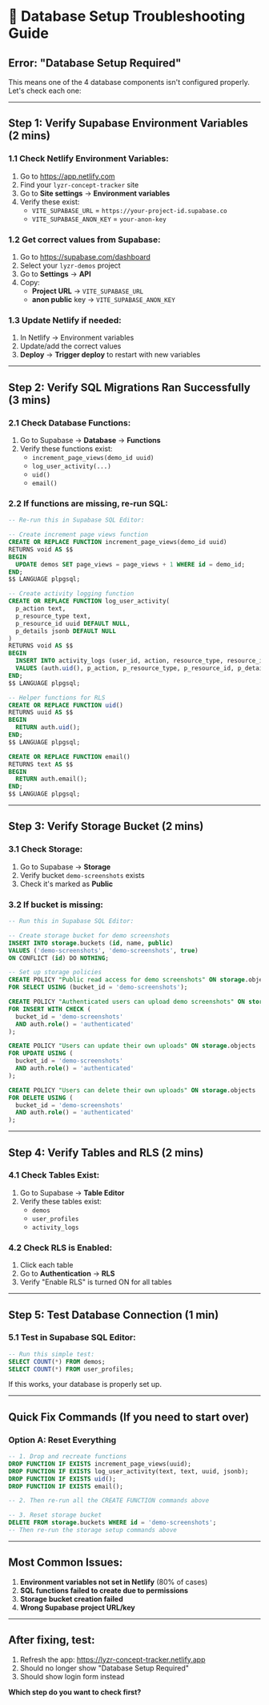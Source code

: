 # 🚨 Database Setup Troubleshooting Guide

## **Error: "Database Setup Required"**

This means one of the 4 database components isn't configured properly. Let's check each one:

---

## **Step 1: Verify Supabase Environment Variables** (2 mins)

### **1.1 Check Netlify Environment Variables:**
1. Go to https://app.netlify.com
2. Find your `lyzr-concept-tracker` site
3. Go to **Site settings** → **Environment variables**
4. Verify these exist:
   - `VITE_SUPABASE_URL` = `https://your-project-id.supabase.co`
   - `VITE_SUPABASE_ANON_KEY` = `your-anon-key`

### **1.2 Get correct values from Supabase:**
1. Go to https://supabase.com/dashboard
2. Select your `lyzr-demos` project
3. Go to **Settings** → **API**
4. Copy:
   - **Project URL** → `VITE_SUPABASE_URL`
   - **anon public** key → `VITE_SUPABASE_ANON_KEY`

### **1.3 Update Netlify if needed:**
1. In Netlify → Environment variables
2. Update/add the correct values
3. **Deploy** → **Trigger deploy** to restart with new variables

---

## **Step 2: Verify SQL Migrations Ran Successfully** (3 mins)

### **2.1 Check Database Functions:**
1. Go to Supabase → **Database** → **Functions**
2. Verify these functions exist:
   - `increment_page_views(demo_id uuid)`
   - `log_user_activity(...)`
   - `uid()`
   - `email()`

### **2.2 If functions are missing, re-run SQL:**
```sql
-- Re-run this in Supabase SQL Editor:

-- Create increment page views function
CREATE OR REPLACE FUNCTION increment_page_views(demo_id uuid)
RETURNS void AS $$
BEGIN
  UPDATE demos SET page_views = page_views + 1 WHERE id = demo_id;
END;
$$ LANGUAGE plpgsql;

-- Create activity logging function
CREATE OR REPLACE FUNCTION log_user_activity(
  p_action text,
  p_resource_type text,
  p_resource_id uuid DEFAULT NULL,
  p_details jsonb DEFAULT NULL
)
RETURNS void AS $$
BEGIN
  INSERT INTO activity_logs (user_id, action, resource_type, resource_id, details)
  VALUES (auth.uid(), p_action, p_resource_type, p_resource_id, p_details);
END;
$$ LANGUAGE plpgsql;

-- Helper functions for RLS
CREATE OR REPLACE FUNCTION uid() 
RETURNS uuid AS $$
BEGIN
  RETURN auth.uid();
END;
$$ LANGUAGE plpgsql;

CREATE OR REPLACE FUNCTION email() 
RETURNS text AS $$
BEGIN
  RETURN auth.email();
END;
$$ LANGUAGE plpgsql;
```

---

## **Step 3: Verify Storage Bucket** (2 mins)

### **3.1 Check Storage:**
1. Go to Supabase → **Storage**
2. Verify bucket `demo-screenshots` exists
3. Check it's marked as **Public**

### **3.2 If bucket is missing:**
```sql
-- Run this in Supabase SQL Editor:

-- Create storage bucket for demo screenshots
INSERT INTO storage.buckets (id, name, public) 
VALUES ('demo-screenshots', 'demo-screenshots', true)
ON CONFLICT (id) DO NOTHING;

-- Set up storage policies
CREATE POLICY "Public read access for demo screenshots" ON storage.objects
FOR SELECT USING (bucket_id = 'demo-screenshots');

CREATE POLICY "Authenticated users can upload demo screenshots" ON storage.objects
FOR INSERT WITH CHECK (
  bucket_id = 'demo-screenshots' 
  AND auth.role() = 'authenticated'
);

CREATE POLICY "Users can update their own uploads" ON storage.objects
FOR UPDATE USING (
  bucket_id = 'demo-screenshots' 
  AND auth.role() = 'authenticated'
);

CREATE POLICY "Users can delete their own uploads" ON storage.objects
FOR DELETE USING (
  bucket_id = 'demo-screenshots' 
  AND auth.role() = 'authenticated'
);
```

---

## **Step 4: Verify Tables and RLS** (2 mins)

### **4.1 Check Tables Exist:**
1. Go to Supabase → **Table Editor**
2. Verify these tables exist:
   - `demos`
   - `user_profiles` 
   - `activity_logs`

### **4.2 Check RLS is Enabled:**
1. Click each table
2. Go to **Authentication** → **RLS**
3. Verify "Enable RLS" is turned ON for all tables

---

## **Step 5: Test Database Connection** (1 min)

### **5.1 Test in Supabase SQL Editor:**
```sql
-- Run this simple test:
SELECT COUNT(*) FROM demos;
SELECT COUNT(*) FROM user_profiles;
```

If this works, your database is properly set up.

---

## **Quick Fix Commands** (If you need to start over)

### **Option A: Reset Everything**
```sql
-- 1. Drop and recreate functions
DROP FUNCTION IF EXISTS increment_page_views(uuid);
DROP FUNCTION IF EXISTS log_user_activity(text, text, uuid, jsonb);
DROP FUNCTION IF EXISTS uid();
DROP FUNCTION IF EXISTS email();

-- 2. Then re-run all the CREATE FUNCTION commands above

-- 3. Reset storage bucket
DELETE FROM storage.buckets WHERE id = 'demo-screenshots';
-- Then re-run the storage setup commands above
```

---

## **Most Common Issues:**

1. **Environment variables not set in Netlify** (80% of cases)
2. **SQL functions failed to create due to permissions**
3. **Storage bucket creation failed**
4. **Wrong Supabase project URL/key**

---

## **After fixing, test:**
1. Refresh the app: https://lyzr-concept-tracker.netlify.app
2. Should no longer show "Database Setup Required"
3. Should show login form instead

**Which step do you want to check first?**